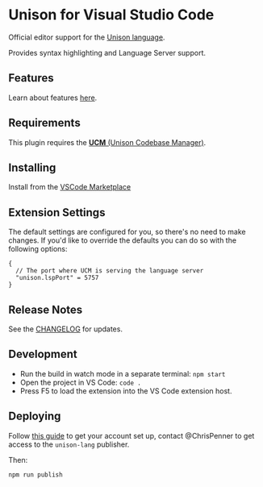 # Unison for Visual Studio Code

Official editor support for the [Unison language](https://unison-lang.org/).

Provides syntax highlighting and Language Server support.

## Features

Learn about features [here](https://github.com/unisonweb/unison/blob/trunk/docs/language-server.markdown).

## Requirements

This plugin requires the [**UCM** (Unison Codebase Manager)](https://github.com/unisonweb/unison).

## Installing

Install from the [VSCode Marketplace](https://marketplace.visualstudio.com/items?itemName=unison-lang.unison)

## Extension Settings

The default settings are configured for you, so there's no need to make changes.
If you'd like to override the defaults you can do so with the following options:

```
{
  // The port where UCM is serving the language server
  "unison.lspPort" = 5757
}
```

## Release Notes

See the [CHANGELOG](./CHANGELOG.md) for updates.

## Development

* Run the build in watch mode in a separate terminal: `npm start`
* Open the project in VS Code: `code .`
* Press F5 to load the extension into the VS Code extension host.

## Deploying

Follow [this guide](https://code.visualstudio.com/api/working-with-extensions/publishing-extension) to get your account set up, contact @ChrisPenner to get access to the `unison-lang` publisher.

Then:

```
npm run publish
```
